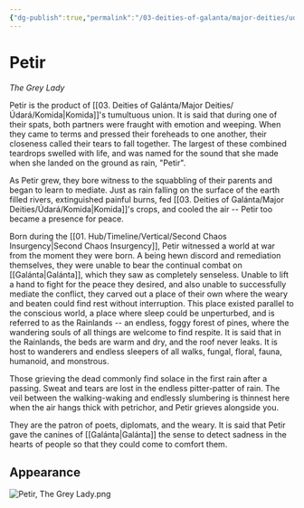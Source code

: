 ```yaml
---
{"dg-publish":true,"permalink":"/03-deities-of-galanta/major-deities/udara/petir/","tags":["Deity","Major_Deity","Udara"],"created":"2025-02-09T22:47:11.876+00:00","updated":"2025-02-09T23:30:58.460+00:00"}
---
```


# Petir
*The Grey Lady*

Petir is the product of [[03. Deities of Galánta/Major Deities/Údará/Komida\|Komida]]'s tumultuous union. It is said that during one of their spats, both partners were fraught with emotion and weeping. When they came to terms and pressed their foreheads to one another, their closeness called their tears to fall together. The largest of these combined teardrops swelled with life, and was named for the sound that she made when she landed on the ground as rain, "Petir".

As Petir grew, they bore witness to the squabbling of their parents and began to learn to mediate. Just as rain falling on the surface of the earth filled rivers, extinguished painful burns, fed [[03. Deities of Galánta/Major Deities/Údará/Komida\|Komida]]'s crops, and cooled the air -- Petir too became a presence for peace.

Born during the [[01. Hub/Timeline/Vertical/Second Chaos Insurgency\|Second Chaos Insurgency]], Petir witnessed a world at war from the moment they were born. A being hewn discord and remediation themselves, they were unable to bear the continual combat on [[Galánta\|Galánta]], which they saw as completely senseless. Unable to lift a hand to fight for the peace they desired, and also unable to successfully mediate the conflict, they carved out a place of their own where the weary and beaten could find rest without interruption. This place existed parallel to the conscious world, a place where sleep could be unperturbed, and is referred to as the Rainlands -- an endless, foggy forest of pines, where the wandering souls of all things are welcome to find respite. It is said that in the Rainlands, the beds are warm and dry, and the roof never leaks. It is host to wanderers and endless sleepers of all walks, fungal, floral, fauna, humanoid, and monstrous.

Those grieving the dead commonly find solace in the first rain after a passing. Sweat and tears are lost in the endless pitter-patter of rain. The veil between the walking-waking and endlessly slumbering is thinnest here when the air hangs thick with petrichor, and Petir grieves alongside you.

They are the patron of poets, diplomats, and the weary. It is said that Petir gave the canines of [[Galánta\|Galánta]] the sense to detect sadness in the hearts of people so that they could come to comfort them.
## Appearance
![Petir, The Grey Lady.png](/img/user/z_attachments/Petir,%20The%20Grey%20Lady.png)